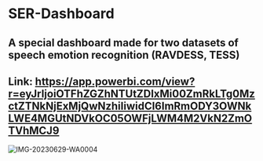 # SER-Dashboard
## A special dashboard made for two datasets of speech emotion recognition (RAVDESS, TESS)
## Link: https://app.powerbi.com/view?r=eyJrIjoiOTFhZGZhNTUtZDIxMi00ZmRkLTg0MzctZTNkNjExMjQwNzhiIiwidCI6ImRmODY3OWNkLWE4MGUtNDVkOC05OWFjLWM4M2VkN2ZmOTVhMCJ9
![IMG-20230629-WA0004](https://github.com/3laa3adel/SER-Dashboard/assets/83848766/76ae858e-e31c-4eff-943c-2188bcdb6876)
